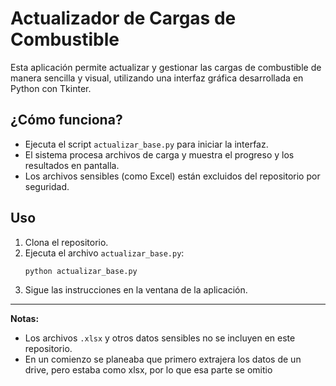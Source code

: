 # Actualizador de Cargas de Combustible

Esta aplicación permite actualizar y gestionar las cargas de combustible de manera sencilla y visual, utilizando una interfaz gráfica desarrollada en Python con Tkinter.

## ¿Cómo funciona?
- Ejecuta el script `actualizar_base.py` para iniciar la interfaz.
- El sistema procesa archivos de carga y muestra el progreso y los resultados en pantalla.
- Los archivos sensibles (como Excel) están excluidos del repositorio por seguridad.


## Uso
1. Clona el repositorio.
2. Ejecuta el archivo `actualizar_base.py`:
   ```
   python actualizar_base.py
   ```
3. Sigue las instrucciones en la ventana de la aplicación.

---
**Notas:** 
- Los archivos `.xlsx` y otros datos sensibles no se incluyen en este repositorio.
- En un comienzo se planeaba que primero extrajera los datos de un drive, pero estaba como xlsx, por lo que esa parte se omitio
